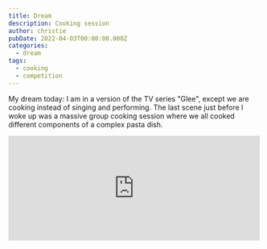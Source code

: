 ```yaml
---
title: Dream
description: Cooking session
author: christie
pubDate: 2022-04-03T00:00:00.000Z
categories:
  - dream
tags:
  - cooking
  - competition
---
```


My dream today: I am in a version of the TV series "Glee", except we are cooking instead of singing and performing. The last scene just before I woke up was a massive group cooking session where we all cooked different components of a complex pasta dish.

<iframe src="https://www.facebook.com/plugins/post.php?href=https%3A%2F%2Fwww.facebook.com%2Fchris1.tham%2Fposts%2Fpfbid0XLPAwVXTX3Q8iLpgCguWoCd9XVRaSMbFr1auwrMp6vBE3Ws6iou1nFLwzcJePKt2l&show_text=true&width=500" width="500" height="208" style="border:none;overflow:hidden" scrolling="no" frameborder="0" allowfullscreen="true" allow="autoplay; clipboard-write; encrypted-media; picture-in-picture; web-share"></iframe>
